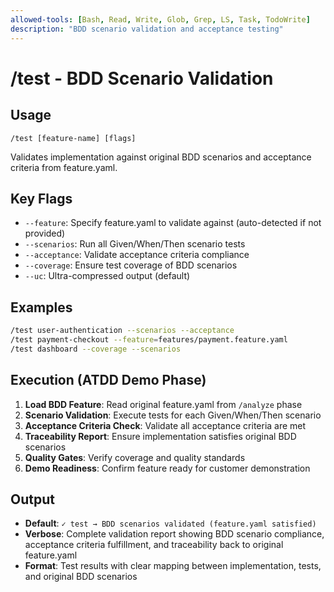 ```yaml
---
allowed-tools: [Bash, Read, Write, Glob, Grep, LS, Task, TodoWrite]
description: "BDD scenario validation and acceptance testing"
---
```


# /test - BDD Scenario Validation

## Usage
```
/test [feature-name] [flags]
```

Validates implementation against original BDD scenarios and acceptance criteria from feature.yaml.

## Key Flags
- `--feature`: Specify feature.yaml to validate against (auto-detected if not provided)
- `--scenarios`: Run all Given/When/Then scenario tests  
- `--acceptance`: Validate acceptance criteria compliance
- `--coverage`: Ensure test coverage of BDD scenarios
- `--uc`: Ultra-compressed output (default)

## Examples
```bash
/test user-authentication --scenarios --acceptance
/test payment-checkout --feature=features/payment.feature.yaml
/test dashboard --coverage --scenarios
```

## Execution (ATDD Demo Phase)
1. **Load BDD Feature**: Read original feature.yaml from `/analyze` phase
2. **Scenario Validation**: Execute tests for each Given/When/Then scenario
3. **Acceptance Criteria Check**: Validate all acceptance criteria are met
4. **Traceability Report**: Ensure implementation satisfies original BDD scenarios
5. **Quality Gates**: Verify coverage and quality standards
6. **Demo Readiness**: Confirm feature ready for customer demonstration

## Output
- **Default**: `✓ test → BDD scenarios validated (feature.yaml satisfied)`
- **Verbose**: Complete validation report showing BDD scenario compliance, acceptance criteria fulfillment, and traceability back to original feature.yaml
- **Format**: Test results with clear mapping between implementation, tests, and original BDD scenarios